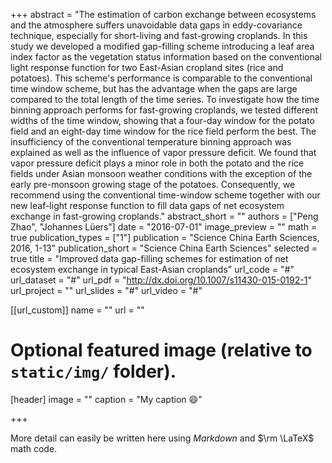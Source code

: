 +++
abstract = "The estimation of carbon exchange between ecosystems and the atmosphere suffers unavoidable data gaps in eddy-covariance technique, especially for short-living and fast-growing croplands. In this study we developed a modified gap-filling scheme introducing a leaf area index factor as the vegetation status information based on the conventional light response function for two East-Asian cropland sites (rice and potatoes). This scheme's performance is comparable to the conventional time window scheme, but has the advantage when the gaps are large compared to the total length of the time series. To investigate how the time binning approach performs for fast-growing croplands, we tested different widths of the time window, showing that a four-day window for the potato field and an eight-day time window for the rice field perform the best. The insufficiency of the conventional temperature binning approach was explained as well as the influence of vapor pressure deficit. We found that vapor pressure deficit plays a minor role in both the potato and the rice fields under Asian monsoon weather conditions with the exception of the early pre-monsoon growing stage of the potatoes. Consequently, we recommend using the conventional time-window scheme together with our new leaf-light response function to fill data gaps of net ecosystem exchange in fast-growing croplands."
abstract_short = ""
authors = ["Peng Zhao", "Johannes Lüers"]
date = "2016-07-01"
image_preview = ""
math = true
publication_types = ["1"]
publication = "Science China Earth Sciences, 2016, 1-13"
publication_short = "Science China Earth Sciences"
selected = true
title = "Improved data gap-filling schemes for estimation of net ecosystem exchange in typical East-Asian croplands"
url_code = "#"
url_dataset = "#"
url_pdf = "http://dx.doi.org/10.1007/s11430-015-0192-1"
url_project = ""
url_slides = "#"
url_video = "#"

[[url_custom]]
name = ""
url = ""

# Optional featured image (relative to `static/img/` folder).
[header]
image = ""
caption = "My caption :smile:"

+++

More detail can easily be written here using *Markdown* and $\rm \LaTeX$ math code.

